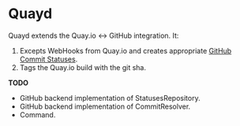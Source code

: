# Quayd

Quayd extends the Quay.io <-> GitHub integration. It:

1. Excepts WebHooks from Quay.io and creates appropriate [GitHub Commit Statuses](https://developer.github.com/v3/repos/statuses/).
2. Tags the Quay.io build with the git sha.

**TODO**

* GitHub backend implementation of StatusesRepository.
* GitHub backend implementation of CommitResolver.
* Command.
